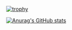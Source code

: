 [![trophy](https://github-profile-trophy.vercel.app/?username=ABF7470)](https://github.com/ryo-ma/github-profile-trophy)

[![Anurag's GitHub stats](https://github-readme-stats.vercel.app/api?username=ABF7470&show_icons=true&theme=radical)](https://github.com/anuraghazra/github-readme-stats)

